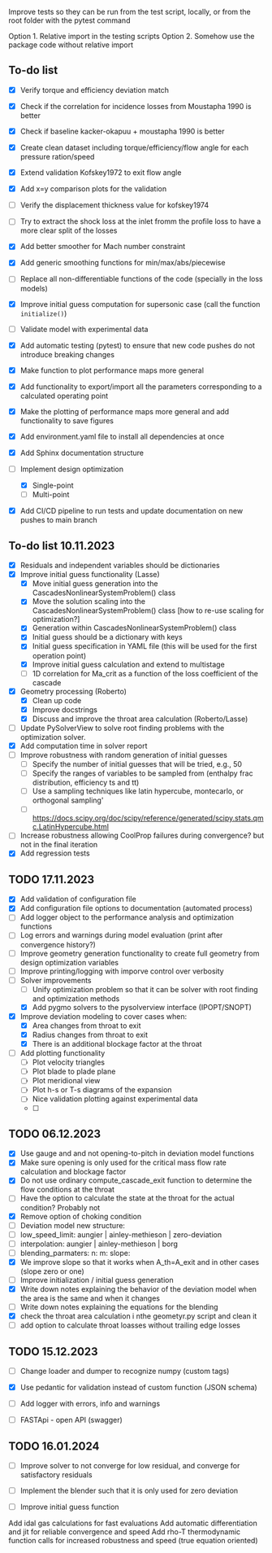 



Improve tests so they can be run from the test script, locally, or from the root folder with the pytest command

Option 1. Relative import in the testing scripts
Option 2. Somehow use the package code without relative import



## To-do list
- [x] Verify torque and efficiency deviation match
- [x] Check if the correlation for incidence losses from Moustapha 1990 is better
- [x] Check if baseline kacker-okapuu + moustapha 1990 is better
- [x] Create clean dataset including torque/efficiency/flow angle for each pressure ration/speed
- [x] Extend validation Kofskey1972 to exit flow angle
- [x] Add x=y comparison plots for the validation
- [ ] Verify the displacement thickness value for kofskey1974
- [ ] Try to extract the shock loss at the inlet fromm the profile loss to have a more clear split of the losses
- [x] Add better smoother for Mach number constraint
- [x] Add generic smoothing functions for min/max/abs/piecewise
- [ ] Replace all non-differentiable functions of the code (specially in the loss models)
- [x] Improve initial guess computation for supersonic case (call the function `initialize()`)
- [ ] Validate model with experimental data
- [x] Add automatic testing (pytest) to ensure that new code pushes do not introduce breaking changes
- [x] Make function to plot performance maps more general
- [x] Add functionality to export/import all the parameters corresponding to a calculated operating point
- [x] Make the plotting of performance maps more general and add functionality to save figures
- [x] Add environment.yaml file to install all dependencies at once
- [x] Add Sphinx documentation structure
- [ ] Implement design optimization
  - [x] Single-point
  - [ ] Multi-point
- [x] Add CI/CD pipeline to run tests and update documentation on new pushes to main branch


## To-do list 10.11.2023
- [x] Residuals and independent variables should be dictionaries
- [x] Improve initial guess functionality (Lasse)
  - [x] Move initial guess generation into the CascadesNonlinearSystemProblem() class
  - [x] Move the solution scaling into the CascadesNonlinearSystemProblem() class [how to re-use scaling for optimization?]
  - [x] Generation within CascadesNonlinearSystemProblem() class
  - [x] Initial guess should be a dictionary with keys
  - [x] Initial guess specification in YAML file (this will be used for the first operation point)
  - [x] Improve initial guess calculation and extend to multistage
  - [ ] 1D correlation for Ma_crit as a function of the loss coefficient of the cascade
- [x] Geometry processing (Roberto)
  - [x] Clean up code
  - [x] Improve docstrings
  - [x] Discuss and improve the throat area calculation (Roberto/Lasse)
- [ ] Update PySolverView to solve root finding problems with the optimization solver.
- [x] Add computation time in solver report
- [ ] Improve robustness with random generation of initial guesses
  - [ ] Specify the number of initial guesses that will be tried, e.g., 50
  - [ ] Specify the ranges of variables to be sampled from (enthalpy frac distribution, efficiency ts and tt)
  - [ ] Use a sampling techniques like latin hypercube, montecarlo, or orthogonal sampling'
  - [ ] https://docs.scipy.org/doc/scipy/reference/generated/scipy.stats.qmc.LatinHypercube.html
- [ ] Increase robustness allowing CoolProp failures during convergence? but not in the final iteration
- [x] Add regression tests

## TODO 17.11.2023
- [x] Add validation of configuration file
- [x] Add configuration file options to documentation (automated process)
- [ ] Add logger object to the performance analysis and optimization functions
- [ ] Log errors and warnings during model evaluation (print after convergence history?)
- [ ] Improve geometry generation functionality to create full geometry from design optimization variables
- [ ] Improve printing/logging with imporve control over verbosity
- [ ] Solver improvements
  - [ ] Unify optimization problem so that it can be solver with root finding and optimization methods
  - [x] Add pygmo solvers to the pysolverview interface (IPOPT/SNOPT)
- [x] Improve deviation modeling to cover cases when:
  - [x] Area changes from throat to exit
  - [x] Radius changes from throat to exit
  - [x] There is an additional blockage factor at the throat
- [ ] Add plotting functionality
  - [ ] Plot velocity triangles
  - [ ] Plot blade to plade plane
  - [ ] Plot meridional view
  - [ ] Plot h-s or T-s diagrams of the expansion
  - [ ] Nice validation plotting against experimental data
  - [ ] 


## TODO 06.12.2023
- [x] Use gauge and and not opening-to-pitch in deviation model functions
- [x] Make sure opening is only used for the critical mass flow rate calculation and blockage factor
- [x] Do not use ordinary compute_cascade_exit function to determine the flow conditions at the throat
- [ ] Have the option to calculate the state at the throat for the actual condition? Probably not
- [x] Remove option of choking condition
- [ ] Deviation model new structure:
 - [ ] low_speed_limit: aungier | ainley-methieson | zero-deviation
 - [ ] interpolation: aungier | ainley-methieson | borg
 - [ ] blending_parmaters:
	n: 
	m: 
	slope:
- [x] We improve slope so that it works when A_th=A_exit and in other cases (slope zero or one)
- [ ] Improve initialization / initial guess generation
- [x] Write down notes explaining the behavior of the deviation model when the area is the same and when it changes
- [ ] Write down notes explaining the equations for the blending
- [x] check the throat area calculation i nthe geometyr.py script and clean it
- [ ] add option to calculate throat loasses without trailing edge losses 

## TODO 15.12.2023
- [ ] Change loader and dumper to recognize numpy (custom tags)
- [x] Use pedantic for validation instead of custom function (JSON schema)
- [ ] Add logger with errors, info and warnings
- [ ] FASTApi - open API (swagger)


## TODO 16.01.2024
- [ ] Improve solver to not converge for low residual, and converge for satisfactory residuals
- [ ] Implement the blender such that it is only used for zero deviation
- [ ] Improve initial guess function




Add idal gas calculations for fast evaluations
Add automatic differentiation and jit for reliable convergence and speed
Add rho-T thermodynamic function calls for increased robustness and speed (true equation oriented)
